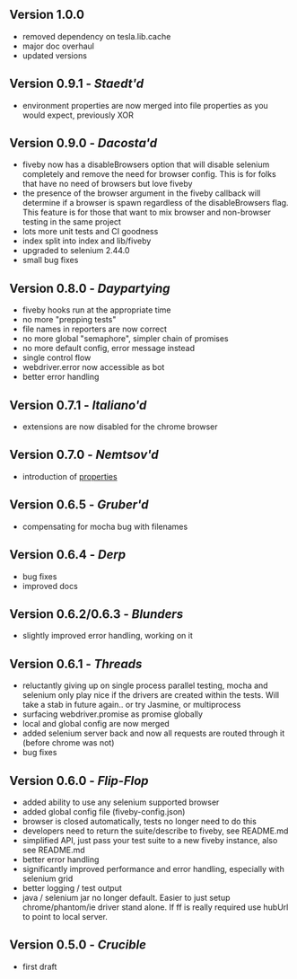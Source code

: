 Version 1.0.0
-----------------

- removed dependency on tesla.lib.cache
- major doc overhaul
- updated versions

Version 0.9.1 - *Staedt'd*
-----------------

- environment properties are now merged into file properties as you would expect, previously XOR

Version 0.9.0 - *Dacosta'd*
-----------------

- fiveby now has a disableBrowsers option that will disable selenium completely and remove the need for browser config. This is for folks that have no need of browsers but love fiveby
- the presence of the browser argument in the fiveby callback will determine if a browser is spawn regardless of the disableBrowsers flag. This feature is for those that want to mix browser and non-browser testing in the same project
- lots more unit tests and CI goodness
- index split into index and lib/fiveby
- upgraded to selenium 2.44.0
- small bug fixes

Version 0.8.0 - *Daypartying*
-----------------

- fiveby hooks run at the appropriate time
- no more "prepping tests"
- file names in reporters are now correct
- no more global "semaphore", simpler chain of promises
- no more default config, error message instead
- single control flow
- webdriver.error now accessible as bot
- better error handling

Version 0.7.1 - *Italiano'd*
-----------------

- extensions are now disabled for the chrome browser

Version 0.7.0 - *Nemtsov'd*
-----------------

- introduction of [properties](/docs/properties.md)

Version 0.6.5 - *Gruber'd*
-----------------

- compensating for mocha bug with filenames

Version 0.6.4 - *Derp*
-----------------

- bug fixes
- improved docs

Version 0.6.2/0.6.3 - *Blunders*
-----------------

- slightly improved error handling, working on it

Version 0.6.1 - *Threads*
-----------------

- reluctantly giving up on single process parallel testing, mocha and selenium only play nice if the drivers are created within the tests. Will take a stab in future again.. or try Jasmine, or multiprocess
- surfacing webdriver.promise as promise globally
- local and global config are now merged
- added selenium server back and now all requests are routed through it (before chrome was not)
- bug fixes


Version 0.6.0 - *Flip-Flop*
-----------------

- added ability to use any selenium supported browser
- added global config file (fiveby-config.json)
- browser is closed automatically, tests no longer need to do this
- developers need to return the suite/describe to fiveby, see README.md
- simplified API, just pass your test suite to a new fiveby instance, also see README.md
- better error handling
- significantly improved performance and error handling, especially with selenium grid
- better logging / test output
- java / selenium jar no longer default. Easier to just setup chrome/phantom/ie driver stand alone. If ff is really required use hubUrl to point to local server.

Version 0.5.0 - *Crucible*
-----------------

- first draft
